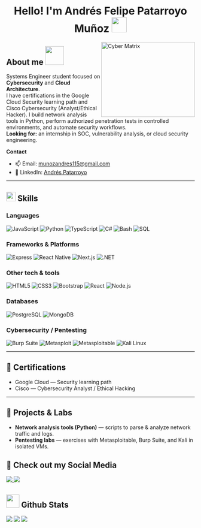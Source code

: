 <h1 align="center">
  Hello! I'm Andrés Felipe Patarroyo Muñoz
  <img src="https://media.giphy.com/media/coxQHKASG60HrHtvkt/giphy.gif" width="40">
</h1>

<img align="right" width="250px" height="200px" alt="Cyber Matrix" src="https://media.giphy.com/media/xT9IgzoKnwFNmISR8I/giphy.gif" />

## About me <picture><img src = "https://github.com/7oSkaaa/7oSkaaa/blob/main/Images/about_me.gif?raw=true" width = 50px></picture>
Systems Engineer student focused on **Cybersecurity** and **Cloud Architecture**.  
I have certifications in the Google Cloud Security learning path and Cisco Cybersecurity (Analyst/Ethical Hacker). I build network analysis tools in Python, perform authorized penetration tests in controlled environments, and automate security workflows.  
**Looking for:** an internship in SOC, vulnerability analysis, or cloud security engineering.

**Contact**
- 📫 Email: <a href="mailto:munozandres115@gmail.com">munozandres115@gmail.com</a>
- 🔗 LinkedIn: <a href="https://www.linkedin.com/in/andr%C3%A9s-felipe-patarroyo-mu%C3%B1oz/" target="_blank">Andrés Patarroyo</a>

---

## <img src="https://media2.giphy.com/media/QssGEmpkyEOhBCb7e1/giphy.gif?cid=ecf05e47a0n3gi1bfqntqmob8g9aid1oyj2wr3ds3mg700bl&rid=giphy.gif" width ="25"><b> Skills</b>

### Languages
<span>
<img src="https://img.shields.io/badge/JavaScript-F7DF1E?style=for-the-badge&logo=javascript&logoColor=black" alt="JavaScript" />
<img src="https://img.shields.io/badge/Python-3670A0?style=for-the-badge&logo=python&logoColor=ffdd54" alt="Python" />
<img src="https://img.shields.io/badge/TypeScript-007ACC?style=for-the-badge&logo=typescript&logoColor=white" alt="TypeScript" />
<img src="https://img.shields.io/badge/C%23-239120?style=for-the-badge&logo=csharp&logoColor=white" alt="C#" />
<img src="https://img.shields.io/badge/Bash-4EAA25?style=for-the-badge&logo=gnubash&logoColor=white" alt="Bash" />
<img src="https://img.shields.io/badge/SQL-003B73?style=for-the-badge&logo=database&logoColor=white" alt="SQL" />
</span>

### Frameworks & Platforms
<span>
<img src="https://img.shields.io/badge/Express.js-404d59?style=for-the-badge&logo=express&logoColor=white" alt="Express" />
<img src="https://img.shields.io/badge/React_Native-61DAFB?style=for-the-badge&logo=react&logoColor=black" alt="React Native" />
<img src="https://img.shields.io/badge/Next.js-000000?style=for-the-badge&logo=nextdotjs&logoColor=white" alt="Next.js" />
<img src="https://img.shields.io/badge/.NET-512BD4?style=for-the-badge&logo=dotnet&logoColor=white" alt=".NET" />
</span>

### Other tech & tools
<span>
<img src="https://img.shields.io/badge/HTML5-E34F26?style=for-the-badge&logo=html5&logoColor=white" alt="HTML5" />
<img src="https://img.shields.io/badge/CSS3-1572B6?style=for-the-badge&logo=css3&logoColor=white" alt="CSS3" />
<img src="https://img.shields.io/badge/Bootstrap-8511FA?style=for-the-badge&logo=bootstrap&logoColor=white" alt="Bootstrap" />
<img src="https://img.shields.io/badge/React-20232A?style=for-the-badge&logo=react&logoColor=61DAFB" alt="React" />
<img src="https://img.shields.io/badge/Node.js-6DA55F?style=for-the-badge&logo=node.js&logoColor=white" alt="Node.js" />
</span>

### Databases
<span>
<img src="https://img.shields.io/badge/PostgreSQL-316192?style=for-the-badge&logo=postgresql&logoColor=white" alt="PostgreSQL" />
<img src="https://img.shields.io/badge/MongoDB-4EA94B?style=for-the-badge&logo=mongodb&logoColor=white" alt="MongoDB" />
</span>

### Cybersecurity / Pentesting
<span>
<img src="https://img.shields.io/badge/Burp_Suite-F05032?style=for-the-badge&logo=portswigger&logoColor=white" alt="Burp Suite" />
<img src="https://img.shields.io/badge/Metasploit-9C9C9C?style=for-the-badge&logo=metasploit&logoColor=white" alt="Metasploit" />
<img src="https://img.shields.io/badge/Metasploitable-vulnerable_VM-FF9900?style=for-the-badge" alt="Metasploitable" />
<img src="https://img.shields.io/badge/Kali_Linux-557C94?style=for-the-badge&logo=kali-linux&logoColor=white" alt="Kali Linux" />
</span>

---

## 📜 Certifications
- Google Cloud — Security learning path 
- Cisco — Cybersecurity Analyst / Ethical Hacking 

---

## 🔭 Projects & Labs
- **Network analysis tools (Python)** — scripts to parse & analyze network traffic and logs.  
- **Pentesting labs** — exercises with Metasploitable, Burp Suite, and Kali in isolated VMs.  


## 🤝 Check out my Social Media
<a href= "https://www.linkedin.com/in/andr%C3%A9s-felipe-patarroyo-mu%C3%B1oz/" target="_blank">
    <img src="https://img.shields.io/badge/linkedin-%230077B5.svg?style=for-the-badge&logo=linkedin&logoColor=white">
</a>
<a href= "munozandres115@gmail.com" target="_blank">
    <img src="https://img.shields.io/badge/Gmail-D14836?style=for-the-badge&logo=gmail&logoColor=white">
</a>

## <img src="https://media.giphy.com/media/iY8CRBdQXODJSCERIr/giphy.gif" width="35"><b> Github Stats </b>
[![](https://github-readme-stats.vercel.app/api?username=AndresPatarroyo1517&show_icons=true&theme=tokyonight&hide_border=true&locale=en)](https://github.com/AndresPatarroyo1517)
[![](https://github-readme-streak-stats.herokuapp.com/?user=AndresPatarroyo1517&theme=material-palenight)](https://github.com/AndresPatarroyo1517)
![](https://github-readme-stats.vercel.app/api/top-langs/?username=AndresPatarroyo1517&theme=dracula&hide_border=false&include_all_commits=true&count_private=true&layout=compact)

<br />
